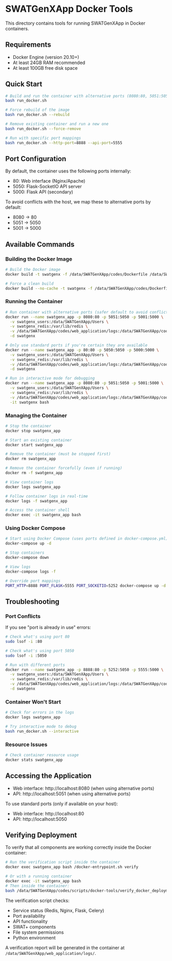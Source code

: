 # SWATGenXApp Docker Tools

This directory contains tools for running SWATGenXApp in Docker containers.

## Requirements

- Docker Engine (version 20.10+)
- At least 24GB RAM recommended
- At least 100GB free disk space

## Quick Start

```bash
# Build and run the container with alternative ports (8080:80, 5051:5050, 5001:5000)
bash run_docker.sh

# Force rebuild of the image
bash run_docker.sh --rebuild

# Remove existing container and run a new one
bash run_docker.sh --force-remove

# Run with specific port mappings
bash run_docker.sh --http-port=8888 --api-port=5555
```

## Port Configuration

By default, the container uses the following ports internally:
- 80: Web interface (Nginx/Apache)
- 5050: Flask-SocketIO API server
- 5000: Flask API (secondary)

To avoid conflicts with the host, we map these to alternative ports by default:
- 8080 → 80
- 5051 → 5050
- 5001 → 5000

## Available Commands

### Building the Docker Image

```bash
# Build the Docker image
docker build -t swatgenx -f /data/SWATGenXApp/codes/Dockerfile /data/SWATGenXApp/codes

# Force a clean build
docker build --no-cache -t swatgenx -f /data/SWATGenXApp/codes/Dockerfile /data/SWATGenXApp/codes
```

### Running the Container

```bash
# Run container with alternative ports (safer default to avoid conflicts)
docker run --name swatgenx_app -p 8080:80 -p 5051:5050 -p 5001:5000 \
  -v swatgenx_users:/data/SWATGenXApp/Users \
  -v swatgenx_redis:/var/lib/redis \
  -v /data/SWATGenXApp/codes/web_application/logs:/data/SWATGenXApp/codes/web_application/logs \
  -d swatgenx

# Only use standard ports if you're certain they are available
docker run --name swatgenx_app -p 80:80 -p 5050:5050 -p 5000:5000 \
  -v swatgenx_users:/data/SWATGenXApp/Users \
  -v swatgenx_redis:/var/lib/redis \
  -v /data/SWATGenXApp/codes/web_application/logs:/data/SWATGenXApp/codes/web_application/logs \
  -d swatgenx

# Run in interactive mode for debugging
docker run --name swatgenx_app -p 8080:80 -p 5051:5050 -p 5001:5000 \
  -v swatgenx_users:/data/SWATGenXApp/Users \
  -v swatgenx_redis:/var/lib/redis \
  -v /data/SWATGenXApp/codes/web_application/logs:/data/SWATGenXApp/codes/web_application/logs \
  -it swatgenx bash
```

### Managing the Container

```bash
# Stop the container
docker stop swatgenx_app

# Start an existing container
docker start swatgenx_app

# Remove the container (must be stopped first)
docker rm swatgenx_app

# Remove the container forcefully (even if running)
docker rm -f swatgenx_app

# View container logs
docker logs swatgenx_app

# Follow container logs in real-time
docker logs -f swatgenx_app

# Access the container shell
docker exec -it swatgenx_app bash
```

### Using Docker Compose

```bash
# Start using Docker Compose (uses ports defined in docker-compose.yml)
docker-compose up -d

# Stop containers
docker-compose down

# View logs
docker-compose logs -f

# Override port mappings
PORT_HTTP=8888 PORT_FLASK=5555 PORT_SOCKETIO=5252 docker-compose up -d
```

## Troubleshooting

### Port Conflicts

If you see "port is already in use" errors:

```bash
# Check what's using port 80
sudo lsof -i :80

# Check what's using port 5050
sudo lsof -i :5050

# Run with different ports
docker run --name swatgenx_app -p 8888:80 -p 5252:5050 -p 5555:5000 \
  -v swatgenx_users:/data/SWATGenXApp/Users \
  -v swatgenx_redis:/var/lib/redis \
  -v /data/SWATGenXApp/codes/web_application/logs:/data/SWATGenXApp/codes/web_application/logs \
  -d swatgenx
```

### Container Won't Start

```bash
# Check for errors in the logs
docker logs swatgenx_app

# Try interactive mode to debug
bash run_docker.sh --interactive
```

### Resource Issues

```bash
# Check container resource usage
docker stats swatgenx_app
```

## Accessing the Application

- Web interface: http://localhost:8080 (when using alternative ports)
- API: http://localhost:5051 (when using alternative ports)

To use standard ports (only if available on your host):
- Web interface: http://localhost:80
- API: http://localhost:5050

## Verifying Deployment

To verify that all components are working correctly inside the Docker container:

```bash
# Run the verification script inside the container
docker exec swatgenx_app bash /docker-entrypoint.sh verify

# Or with a running container
docker exec -it swatgenx_app bash
# Then inside the container:
bash /data/SWATGenXApp/codes/scripts/docker-tools/verify_docker_deployment.sh
```

The verification script checks:
- Service status (Redis, Nginx, Flask, Celery)
- Port availability
- API functionality
- SWAT+ components
- File system permissions
- Python environment

A verification report will be generated in the container at `/data/SWATGenXApp/web_application/logs/`.
